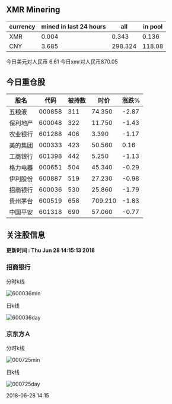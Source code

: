 ## XMR Minering

|currency|mined in last 24 hours|all|in pool|
|---|---|---|---|
|XMR|0.004|0.343|0.136|
|CNY|3.685|298.324|118.08|

今日美元对人民币 6.61	今日xmr对人民币870.05


## 今日重仓股 

|股名|代码|被持数|时价|涨跌%|
|---|---|---|---|---|
|五粮液|000858|311|74.350|-2.87|
|保利地产|600048|322|11.750|-1.43|
|农业银行|601288|406|3.390|-1.17|
|美的集团|000333|423|50.560|0.16|
|工商银行|601398|442|5.250|-1.13|
|格力电器|000651|504|45.340|-0.29|
|伊利股份|600887|519|27.230|-0.98|
|招商银行|600036|530|25.860|-1.79|
|贵州茅台|600519|658|709.210|-1.83|
|中国平安|601318|690|57.060|-0.77|

## 关注股信息
**更新时间 : Thu Jun 28 14:15:13 2018**
### 招商银行 
分时k线

![600036min](http://image.sinajs.cn/newchart/min/n/sh600036.gif)

日k线

![600036day](http://image.sinajs.cn/newchart/daily/n/sh600036.gif)

### 京东方Ａ 
分时k线

![000725min](http://image.sinajs.cn/newchart/min/n/sz000725.gif)

日k线

![000725day](http://image.sinajs.cn/newchart/daily/n/sz000725.gif)

2018-06-28 14:15
